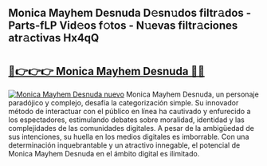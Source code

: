 ## Monica Mayhem Desnuda D𝚎sn𝚞dos filtr𝚊dos - Parts-fLP Vid𝚎os f𝚘tos - N𝚞evas filtr𝚊ciones atr𝚊ctivas Hx4qQ

# <h2><a href="http://mb8xr6.tromn.icu/?c=Monica+Mayhem+Desnuda">🔗👉👉👉 Monica Mayhem Desnuda 🔗🔗</a></h2>

[![Monica Mayhem Desnuda nuevo](https://i.imgur.com/pEAQMta.gif)](http://mb8xr6.tromn.icu/?c=Monica+Mayhem+Desnuda)
Monica Mayhem Desnuda, un personaje paradójico y complejo, desafía la categorización simple. Su innovador método de interactuar con el público en línea ha cautivado y enfurecido a los espectadores, estimulando debates sobre moralidad, identidad y las complejidades de las comunidades digitales. A pesar de la ambigüedad de sus intenciones, su huella en los medios digitales es imborrable. Con una determinación inquebrantable y un atractivo innegable, el potencial de Monica Mayhem Desnuda en el ámbito digital es ilimitado.
